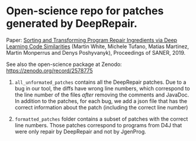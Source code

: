# Open-science repo for patches generated by DeepRepair.

Paper: [Sorting and Transforming Program Repair Ingredients via Deep Learning Code Similarities](https://arxiv.org/pdf/1707.04742.pdf) (Martin White, Michele Tufano, Matias Martinez, Martin Monperrus and Denys Poshyvanyk), Proceedings of SANER, 2019.

See also the open-science package at Zenodo: <https://zenodo.org/record/2578775>

1. `all_unformated_patches` contains all the DeepRepair patches. 
Due to a bug in our tool, the diffs have wrong line numbers, which correspond to the line number of the files *after* removing the comments and JavaDoc. 
In addition to the patches, for each bug, we add a json file that has the correct information about the patch (including the correct line number)

2. `formatted_patches` folder contains a subset of patches with the correct line numbers.
Those patches correspond to programs from D4J that were only repair by DeepRepair and not by JgenProg.




